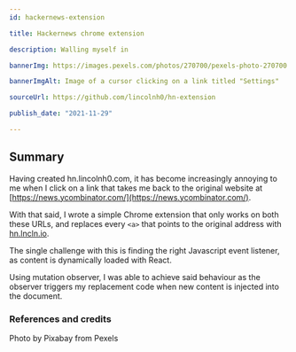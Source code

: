 ```yaml
---
id: hackernews-extension

title: Hackernews chrome extension

description: Walling myself in

bannerImg: https://images.pexels.com/photos/270700/pexels-photo-270700.jpeg?w=1080

bannerImgAlt: Image of a cursor clicking on a link titled "Settings"

sourceUrl: https://github.com/lincolnh0/hn-extension

publish_date: "2021-11-29"

---
```


## Summary

Having created hn.lincolnh0.com, it has become increasingly annoying to me when I click on a link that takes me back to the original website at [https://news.ycombinator.com/](https://news.ycombinator.com/).

With that said, I wrote a simple Chrome extension that only works on both these URLs, and replaces every ```<a>``` that points to the original address with [hn.lncln.io](hn.lncln.io).

The single challenge with this is finding the right Javascript event listener, as content is dynamically loaded with React.

Using mutation observer, I was able to achieve said behaviour as the observer triggers my replacement code when new content is injected into the document.

### References and credits
Photo by Pixabay from Pexels